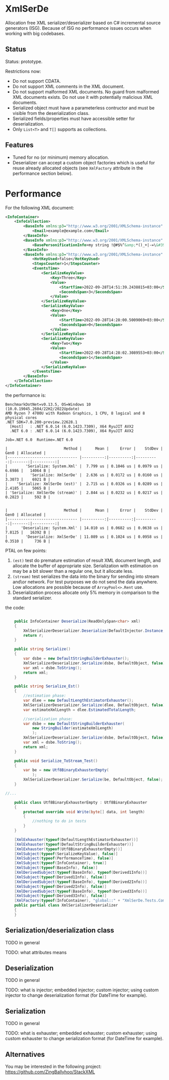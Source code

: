 # XmlSerDe

Allocation free XML serializer/deserializer based on C# incremental source generators (ISG). Because of ISG no performance issues occurs when working with big codebases.

## Status

Status: prototype.

Restrictions now:

- Do not support CDATA.
- Do not support XML comments in the XML document.
- Do not support malformed XML documents. No guard from malformed XML documents exists. Do not use it with potentially malicious XML documents.
- Serialized object must have a parameterless contructor and must be visible from the deserialization class.
- Serialized fields/properties must have accessible setter for deserialization.
- Only `List<T>` and `T[]` supports as collections.

## Features

- Tuned for no (or minimum) memory allocation.
- Deserializer can accept a custom object factories which is useful for reuse already allocated objects (see `XmlFactory` attribute in the performance section below).

# Performance

For the following XML document:

```xml
<InfoContainer>
    <InfoCollection>
        <BaseInfo xmlns:p3="http://www.w3.org/2001/XMLSchema-instance" p3:type="Derived3Info">
            <Email>example@example.com</Email>
        </BaseInfo>
        <BaseInfo xmlns:p3="http://www.w3.org/2001/XMLSchema-instance" p3:type="Derived1Info">
            <BasePersonificationInfo>my string !@#$%^&amp;*()_+|-=\&#39;;[]{},./&lt;&gt;?</BasePersonificationInfo>
        </BaseInfo>
        <BaseInfo xmlns:p3="http://www.w3.org/2001/XMLSchema-instance" p3:type="Derived2Info">
            <HotKeyUsed>false</HotKeyUsed>
            <StepsCounter>1</StepsCounter>
            <EventsTime>
                <SerializeKeyValue>
                    <Key>Three</Key>
                    <Value>
                        <StartTime>2022-09-28T14:51:39.2438815+03:00</StartTime>
                        <SecondsSpan>3</SecondsSpan>
                    </Value>
                </SerializeKeyValue>
                <SerializeKeyValue>
                    <Key>One</Key>
                    <Value>
                        <StartTime>2022-09-28T14:28:00.5009069+03:00</StartTime>
                        <SecondsSpan>0</SecondsSpan>
                    </Value>
                </SerializeKeyValue>
                <SerializeKeyValue>
                    <Key>Two</Key>
                    <Value>
                        <StartTime>2022-09-28T14:28:02.3089553+03:00</StartTime>
                        <SecondsSpan>1</SecondsSpan>
                    </Value>
                </SerializeKeyValue>
            </EventsTime>
        </BaseInfo>
    </InfoCollection>
</InfoContainer>
```

the performance is:

```
BenchmarkDotNet=v0.13.5, OS=Windows 10 (10.0.19045.2604/22H2/2022Update)
AMD Ryzen 7 4700U with Radeon Graphics, 1 CPU, 8 logical and 8 physical cores
.NET SDK=7.0.200-preview.22628.1
  [Host]   : .NET 6.0.14 (6.0.1423.7309), X64 RyuJIT AVX2
  .NET 6.0 : .NET 6.0.14 (6.0.1423.7309), X64 RyuJIT AVX2

Job=.NET 6.0  Runtime=.NET 6.0

|                         Method |      Mean |     Error |    StdDev |   Gen0 | Allocated |
|------------------------------- |----------:|----------:|----------:|-------:|----------:|
|        'Serialize: System.Xml' |  7.799 us | 0.1046 us | 0.0979 us | 6.6986 |   14064 B |
|          'Serialize: XmlSerDe' |  2.636 us | 0.0172 us | 0.0160 us | 3.3073 |    6921 B |
|    'Serialize: XmlSerDe (est)' |  2.715 us | 0.0326 us | 0.0289 us | 2.4185 |    5065 B |
| 'Serialize: XmlSerDe (stream)' |  2.844 us | 0.0232 us | 0.0217 us | 0.2823 |     592 B |


|                         Method |      Mean |     Error |    StdDev |   Gen0 | Allocated |
|------------------------------- |----------:|----------:|----------:|-------:|----------:|
|      'Deserialize: System.Xml' | 14.010 us | 0.0682 us | 0.0638 us | 7.8125 |   16392 B |
|        'Deserialize: XmlSerDe' | 11.089 us | 0.1024 us | 0.0958 us | 0.3510 |     736 B |
```

PTAL on few points:

1. `(est)` test do premature estimation of result XML document length, and allocate the buffer of appropriate size. Serialization with estimation on may be a bit slower than a regular one, but it allocate less.
2. `(stream)` test serializes the data into the binary for sending into stream and\or network. For test purposes we do not send the data anywhere. Low allocations are possible because of `ArrayPool<>.Rent` use.
3. Deserialization process allocate only 5% memory in comparison to the standard serializer.

the code:

```C#

    public InfoContainer Deserialize(ReadOnlySpan<char> xml)
    {
        XmlSerializerDeserializer.Deserialize(DefaultInjector.Instance, xml, out InfoContainer r);
        return r;
    }

    public string Serialize()
    {
        var dsbe = new DefaultStringBuilderExhauster();
        XmlSerializerDeserializer.Serialize(dsbe, DefaultObject, false);
        var xml = dsbe.ToString();
        return xml;
    }

    public string Serialize_Est()
    {
        //estimation phase:
        var dlee = new DefaultLengthEstimatorExhauster();
        XmlSerializerDeserializer.Serialize(dlee, DefaultObject, false);
        var estimateXmlLength = dlee.EstimatedTotalLength;

        //serialization phase:
        var dsbe = new DefaultStringBuilderExhauster(
            new StringBuilder(estimateXmlLength)
            );
        XmlSerializerDeserializer.Serialize(dsbe, DefaultObject, false);
        var xml = dsbe.ToString();
        return xml;
    }

    public void Serialize_ToStream_Test()
    {
        var be = new Utf8BinaryExhausterEmpty(
            );
        XmlSerializerDeserializer.Serialize(be, DefaultObject, false);
    }

//...

    public class Utf8BinaryExhausterEmpty : Utf8BinaryExhauster
    {
        protected override void Write(byte[] data, int length)
        {
            //nothing to do in tests
        }
    }

    [XmlExhauster(typeof(DefaultLengthEstimatorExhauster))]
    [XmlExhauster(typeof(DefaultStringBuilderExhauster))]
    [XmlExhauster(typeof(Utf8BinaryExhausterEmpty))]
    [XmlSubject(typeof(SerializeKeyValue), false)]
    [XmlSubject(typeof(PerformanceTime), false)]
    [XmlSubject(typeof(InfoContainer), true)]
    [XmlSubject(typeof(BaseInfo), false)]
    [XmlDerivedSubject(typeof(BaseInfo), typeof(Derived1Info))]
    [XmlSubject(typeof(Derived1Info), false)]
    [XmlDerivedSubject(typeof(BaseInfo), typeof(Derived2Info))]
    [XmlSubject(typeof(Derived2Info), false)]
    [XmlDerivedSubject(typeof(BaseInfo), typeof(Derived3Info))]
    [XmlSubject(typeof(Derived3Info), false)]
    [XmlFactory(typeof(InfoContainer), "global::" + "XmlSerDe.Tests.Complex.Subject" + "." + nameof(CachedInfoContainer) + "." + nameof(CachedInfoContainer.Reuse) + "()")]
    public partial class XmlSerializerDeserializer
    {
    }
```

## Serialization/deserialization class

TODO in general

TODO: what attributes means

## Deserialization

TODO in general

TODO: what is injector; embedded injector; custom injector; using custom injector to change deserialization format (for DateTime for example).

## Serialization

TODO in general

TODO: what is exhauster; embedded exhauster; custom exhauster; using custom exhauster to change serialization format (for DateTime for example).


## Alternatives

You may be interested in the following project: https://github.com/ZingBallyhoo/StackXML
